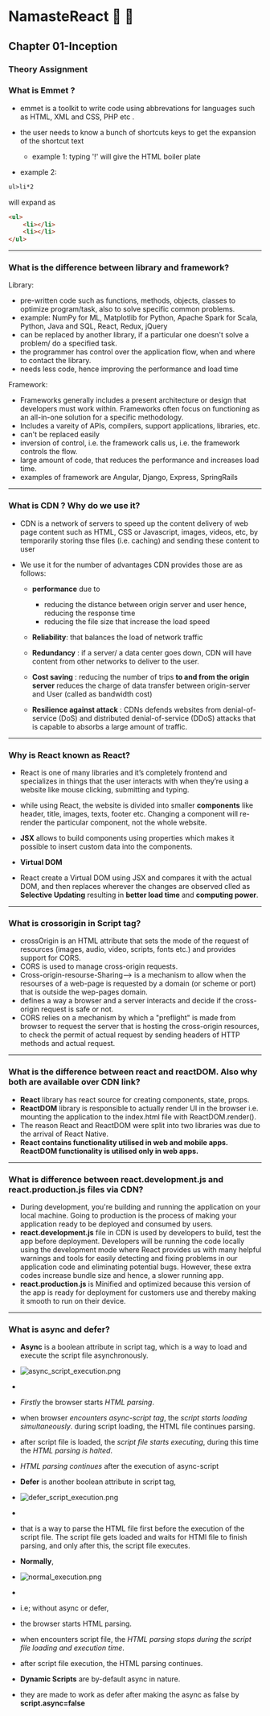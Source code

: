 # NamasteReact 🙏 🚀 
## Chapter 01-Inception 
### Theory Assignment 

### What is Emmet ?
* emmet is a toolkit to write code using abbrevations for languages such as HTML, XML and CSS, PHP etc . 
* the user needs to know a bunch of shortcuts keys to get the expansion of the shortcut text

   * example 1: typing '!' will give the HTML boiler plate

* example 2: 


```html
ul>li*2
```
will expand as 
```html
<ul>
    <li></li>
    <li></li>
</ul>

```
---

### What is the difference between library and framework?

Library: 
* pre-written code such as functions, methods, objects, classes to optimize program/task, also to solve  specific common problems.
* example: NumPy for ML, Matplotlib for Python, Apache Spark for Scala, Python, Java and SQL, React, Redux, jQuery
* can be replaced by another library, if a particular one doesn't solve a problem/ do a specified task.
* the programmer has control over the application flow, when and where to contact the library. 
* needs less code, hence improving the performance and load time

Framework: 
* Frameworks generally includes a present architecture or design that developers must work within. Frameworks often focus on functioning as an all-in-one solution for a specific methodology.
* Includes a vareity of APIs, compilers, support applications, libraries, etc.
* can't be replaced easily
* inversion of control, i.e. the framework calls us, i.e. the framework controls the flow.
* large amount of code, that reduces the performance and increases load time.
* examples of framework are Angular, Django, Express, SpringRails

 ---

### What is CDN ? Why do we use it?

* CDN is a network of servers to speed up the content delivery of web page content such as HTML, CSS or Javascript, images, videos, etc, by temporarily storing thse files (i.e. caching) and sending these content to user

* We use it for the number of advantages CDN provides those are as follows:
   * **performance** due to 
      * reducing the distance between origin server and user hence, reducing the response time
      * reducing the file size that increase the load speed                

   * **Reliability**: that balances the load of network traffic 
   * **Redundancy** : if a server/ a data center goes down, CDN will have content from other networks to deliver to the user.
   * **Cost saving** : reducing the number of trips **to and from the origin server** reduces the charge of data transfer between origin-server and User (called as bandwidth cost)
   * **Resilience against attack** : CDNs defends websites from  denial-of-service (DoS) and distributed denial-of-service (DDoS) attacks that is capable to absorbs a large amount of traffic.

---

### Why is React known as React?
* React is one of many libraries and it’s completely frontend and specializes in things that the user interacts with when they’re using a website like mouse clicking, submitting and typing.
* while using React, the website is divided into smaller **components** like header, title, images, texts, footer etc. 
Changing a component will re-render the particular component, not the whole website.
* **JSX** allows to build components using properties which makes it possible to insert custom data into the components.

*  **Virtual DOM**
* React create a Virtual DOM using JSX and compares it with the actual DOM, and then replaces wherever the changes are observed clled as **Selective Updating** resulting in **better load time** and **computing power**.

 ---
 
 ### What is crossorigin in Script tag?
* crossOrigin is an HTML attribute that sets the mode of the request of resources (images, audio, video, scripts, fonts etc.) and provides support for CORS.
* CORS is used to manage cross-origin requests.
* Cross-origin-resourse-Sharing--> is a mechanism to allow when the resourses of a web-page is requested by a domain (or scheme or port) that is outside the wep-pages domain.
* defines a way a browser and a server interacts and decide if the cross-origin request is safe or not.
* CORS relies on a mechanism by which a "preflight" is made from browser to request the server that is hosting the cross-origin resources, to check the permit of actual request by sending headers  of HTTP methods and actual request.

---

### What is the difference between react and reactDOM. Also why both are available over CDN link?
* **React** library has react source for creating components, state, props. 
* **ReactDOM** library is responsible to actually render UI in the browser i.e. mounting the application to the index.html file with ReactDOM.render().
* The reason React and ReactDOM were split into two libraries was due to the arrival of React Native.
* **React contains functionality utilised in web and mobile apps. ReactDOM functionality is utilised only in web apps.**
---

 ### What is difference between react.development.js and react.production.js files via CDN?
* During development, you're building and running the application on your local machine. Going to production is the process of making your application ready to be deployed and consumed by users.
* **react.development.js** file in CDN is used by developers to build, test the app before deployment. 
  Developers will be running the code locally using the development mode where React provides us with many helpful warnings and tools for easily detecting and fixing problems in our application code and eliminating potential bugs. However, these extra codes increase bundle size and hence, a slower running app. 
 * **react.production.js** is Minified and optimized because this version of the app is ready for deployment for customers use and thereby making it smooth to run on their device.

---
### What is async and defer?

* **Async** is a boolean attribute in script tag, which is a way to load and execute the script file asynchronously.
* ![async_script_execution.png](../src/assets/async_script_execution.png)
* 
* _Firstly_ the browser starts _HTML parsing_.
* when browser _encounters async-script tag_, the _script starts loading simultaneously_. during script loading, the HTML file continues parsing.
* after script file is loaded, the _script file starts executing_, during this time the _HTML parsing is halted_.
* _HTML parsing continues_ after the execution of async-script

* **Defer** is another boolean attribute in script tag,
* ![defer_script_execution.png](../src/assets/defer_script_execution.png)
* 
*  that is a way to parse the HTML file first before the execution of the script file. The script file gets loaded and waits for HTMl file to finish parsing, and only after this, the script file executes.

* **Normally**,
* ![normal_execution.png](../src/assets/normal_execution.png)
* 
*  i.e; without async or defer, 
* the browser starts HTML parsing.
* when encounters script file, the _HTML parsing stops during the script file loading and execution time_.
* after script file execution, the HTML parsing continues.

* **Dynamic Scripts** are by-default async in nature.
* they are made to work as defer after making the async as false by **script.async=false**